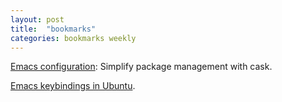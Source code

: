 ```yaml
---
layout: post
title:  "bookmarks"
categories: bookmarks weekly
---
```

[Emacs configuration](http://www.swaroopch.com/2013/10/17/emacs-configuration-tutorial): Simplify package management with cask.

[Emacs keybindings in Ubuntu](http://situmam.blogspot.com.es/2012/05/emacs-keybidings-in-ubuntu-1204-precise.html).